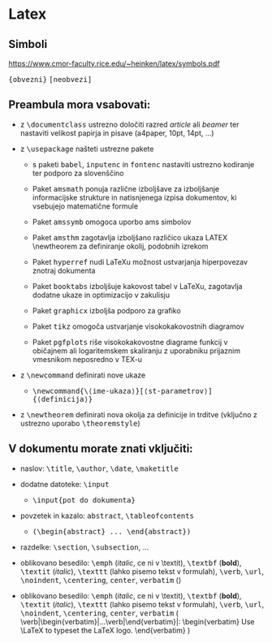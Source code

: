 # Latex

## Simboli
https://www.cmor-faculty.rice.edu/~heinken/latex/symbols.pdf

<kbd>{obvezni}</kbd>
<kbd>[neobvezi]</kbd>

## Preambula mora vsabovati:

* z <kbd>\documentclass</kbd> ustrezno določiti razred *article* ali *beamer* ter nastaviti velikost papirja in pisave (a4paper, 10pt, 14pt, …)

* z <kbd>\usepackage</kbd> našteti ustrezne pakete

    * s paketi <kbd>babel</kbd>, <kbd>inputenc</kbd> in <kbd>fontenc</kbd> nastaviti ustrezno kodiranje ter podporo za slovenščino

    * Paket <kbd>amsmath</kbd> ponuja različne izboljšave za izboljšanje informacijske strukture in natisnjenega izpisa dokumentov, ki vsebujejo matematične formule

    * Paket <kbd>amssymb</kbd> omogoca uporbo ams simbolov
    
    * Paket <kbd>amsthm</kbd> zagotavlja izboljšano različico ukaza LATEX \newtheorem za definiranje okolij, podobnih izrekom

    * Paket <kbd>hyperref</kbd> nudi LaTeXu možnost ustvarjanja hiperpovezav znotraj dokumenta

    * Paket <kbd>booktabs</kbd> izboljšuje kakovost tabel v LaTeXu, zagotavlja dodatne ukaze in optimizacijo v zakulisju

    * Paket <kbd>graphicx</kbd> izboljša podporo za grafiko

    * Paket <kbd>tikz</kbd> omogoča ustvarjanje visokokakovostnih diagramov

    * Paket <kbd>pgfplots</kbd> riše visokokakovostne diagrame funkcij v običajnem ali logaritemskem skaliranju z uporabniku prijaznim vmesnikom neposredno v TEX-u

* z <kbd>\newcommand</kbd> definirati nove ukaze
    * <kbd>\newcommand{\⟨ime-ukaza⟩}[⟨st-parametrov⟩]{⟨definicija⟩}</kbd>

* z <kbd>\newtheorem</kbd> definirati nova okolja za definicije in trditve (vključno z ustrezno uporabo <kbd>\theoremstyle</kbd>)

## V dokumentu morate znati vključiti:

* naslov: <kbd>\title</kbd>, <kbd>\author</kbd>, <kbd>\date</kbd>, <kbd>\maketitle</kbd>

* dodatne datoteke: <kbd>\input</kbd>
    * <kbd>\input{pot do dokumenta}</kbd>

* povzetek in kazalo: <kbd>abstract</kbd>, <kbd>\tableofcontents</kbd>
    * <kbd>(\begin{abstract} ... \end{abstract})</kbd>

* razdelke: <kbd>\section</kbd>, <kbd>\subsection</kbd>, …

* oblikovano besedilo: <kbd>\emph</kbd> (*italic*, ce ni v \textit), <kbd>\textbf</kbd> (**bold**), <kbd>\textit</kbd> (*italic*), <kbd>\texttt</kbd> (lahko pisemo tekst v formulah), <kbd>\verb</kbd>, <kbd>\url</kbd>, <kbd>\noindent</kbd>, <kbd>\centering</kbd>, <kbd>center</kbd>, <kbd>verbatim</kbd> ()
* oblikovano besedilo: <kbd>\emph</kbd> (*italic*, ce ni v \textit), <kbd>\textbf</kbd> (**bold**), <kbd>\textit</kbd> (*italic*), <kbd>\texttt</kbd> (lahko pisemo tekst v formulah), <kbd>\verb</kbd>, <kbd>\url</kbd>, <kbd>\noindent</kbd>, <kbd>\centering</kbd>, <kbd>center</kbd>, <kbd>verbatim</kbd> ( \verb|\begin{verbatim}|...\verb|\end{verbatim}|:
\begin{verbatim}
Use \LaTeX to typeset the LaTeX logo.
\end{verbatim} )